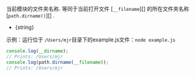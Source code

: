 <!-- YAML
added: v0.1.27
-->

<!-- type=var -->
当前模块的文件夹名称. 等同于当前打开文件 [`__filename`][]
的所在文件夹名称[`path.dirname()`][] .
* {string}
<!--
The directory name of the current module. This the same as the
[`path.dirname()`][] of the [`__filename`][].
-->
示例：运行位于 `/Users/mjr`目录下的example.js文件：`node example.js`
<!--Example: running `node example.js` from `/Users/mjr`-->

```js
console.log(__dirname);
// Prints: /Users/mjr
console.log(path.dirname(__filename));
// Prints: /Users/mjr
```

